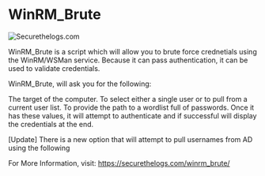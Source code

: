 # WinRM_Brute

![Securethelogs.com](https://ctrla1tdel.files.wordpress.com/2020/01/image-46.png)


WinRM_Brute is a script which will allow you to brute force crednetials using the WinRM/WSMan service. Because it can pass authentication, it can be used to validate credentials.

WinRM_Brute, will ask you for the following:

The target of the computer.
To select either a single user or to pull from a current user list.
To provide the path to a wordlist full of passwords.
Once it has these values, it will attempt to authenticate and if successful will display the credentials at the end.

[Update]
There is a new option that will attempt to pull usernames from AD using the following


 For More Information, visit: https://securethelogs.com/winrm_brute/


